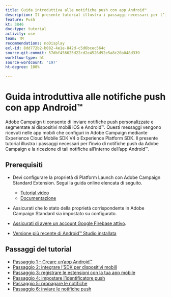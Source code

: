 ```yaml
---
title: Guida introduttiva alle notifiche push con app Android™
description: Il presente tutorial illustra i passaggi necessari per l’invio di notifiche push da Adobe Campaign e la ricezione di tali notifiche all’interno dell’app Android™.
feature: Push
kt: 3846
doc-type: tutorial
activity: use
team: TM
recommendations: noDisplay
exl-id: 8dd772b2-b082-4e1e-842d-c5d6bcec564c
source-git-commit: 57dbf456625d22cd2e4526d92e5a8c20a048d339
workflow-type: ht
source-wordcount: '197'
ht-degree: 100%

---
```


# Guida introduttiva alle notifiche push con app Android™

Adobe Campaign ti consente di inviare notifiche push personalizzate e segmentate ai dispositivi mobili iOS e Android™.
Questi messaggi vengono ricevuti nelle app mobili che configuri in Adobe Campaign mediante Experience Cloud Mobile SDK V4 o Experience Platform SDK.
Il presente tutorial illustra i passaggi necessari per l’invio di notifiche push da Adobe Campaign e la ricezione di tali notifiche all’interno dell’app Android™.

## Prerequisiti

* Devi configurare la proprietà di Platform Launch con Adobe Campaign Standard Extension. Segui la guida online elencata di seguito.
   * [Tutorial video](https://video.tv.adobe.com/v/26224?quality=12)
   * [Documentazione](https://experienceleague.adobe.com/docs/campaign-standard-learn/tutorials/communication-channels/mobile/configure-mobile-apps-using-aep-sdk.html?lang=it)

* Assicurati che lo stato della proprietà corrispondente in Adobe Campaign Standard sia impostato su configurato.
* [Assicurati di avere un account Google Firebase attivo](https://firebase.google.com).
* [Versione più recente di Android™ Studio installata](https://developer.android.com/studio)

## Passaggi del tutorial

* [Passaggio 1 - Creare un’app Android™](/help/tutorial-push-notifications-android/create-android-app.md)
* [Passaggio 2: integrare l’SDK per dispositivi mobili](/help/tutorial-push-notifications-android/integrating-with-mobile-sdk.md)
* [Passaggio 3: registrare le estensioni con la tua app mobile](/help/tutorial-push-notifications-android/register-mobile-extensions.md)
* [Passaggio 4: impostare l’identificatore push](/help/tutorial-push-notifications-android/set-push-identifier.md)
* [Passaggio 5: propagare le notifiche](/help/tutorial-push-notifications-android/propagate-notification.md)
* [Passaggio 6: inviare le notifiche push](/help/tutorial-push-notifications-android/send-push-notification.md)
